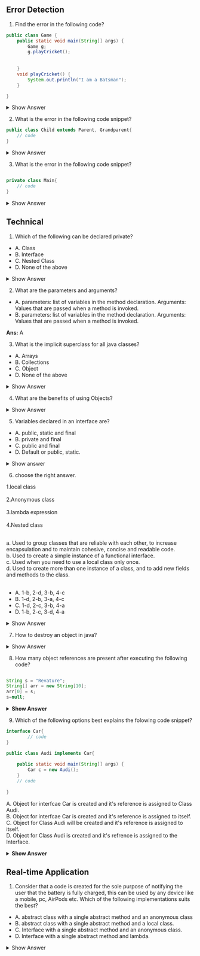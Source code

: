 ## Error Detection

1. Find the error in the following code?

``` java
public class Game {
	public static void main(String[] args) {
		Game g;
		g.playCricket();
		
		
	}
	void playCricket() {
		System.out.println("I am a Batsman");
	}

}

```

<details><summary>Show Answer</summary>

<b>Ans:</b> The above code creates a compile-time error, The object "g" is declared but not initialized, and It is not possible to use an object of a class without Initializing it.

</details>

2. What is the error in the following code snippet?

``` java
public class Child extends Parent, Grandparent{
	// code
}
```
<details><summary>Show Answer</summary>

<b>Ans:</b> compilation error is caused because a class can extend only one parent class.

</details>

3.  What is the error in the following code snippet?

``` java

private class Main{
	// code	
}

```

<details><summary>Show Answer</summary>

compilation error is caused because a class can be public, abstract and final but not private unless it's a nested class.

</details>



## Technical

1. Which of the following can be declared private?

- A. Class
- B. Interface
- C. Nested Class
- D. None of the above

<details><summary>Show Answer</summary>

<b>Ans:</b> C
	
<b>Explanation:</b> classes and interfces can not be declared private, nested classes can be declared private.

</details>

2. What are the parameters and arguments?

- A. parameters: list of variables in the method declaration.
     Arguments:  Values that are passed when a method is invoked.
- B. parameters: list of variables in the method declaration.
     Arguments:  Values that are passed when a method is invoked.
     
<b>Ans:</b> A </details>

3. What is the implicit superclass for all java classes?

- A. Arrays
- B. Collections
- C. Object
- D. None of the above

<details><summary>Show Answer</summary>

<b>Ans:</b> C
	
<b>Explanation:</b> The default constructor of any class calls the no-arg constructor of the superclass, So, java provides an implicit super class "Object" which has a default constructor.

</details>

4. What are the benefits of using Objects?

<details><summary>Show Answer</summary>
	
<b>Ans:</b>
	
- Modularity: the source code for every object can be maintained independently and once an object is created it can be easily propagated inside the system.
- Information hiding: since an object is used to implement methods, the internal working of the class can be hidden using an object.
- Code - reusability:  once an object is created, it can be reused anywhere in the program.
- Pluggability and debugging: if an existing object fails to satisfy the requirements of the developer or causes any abnormality in the code, it can be 
	  deleted.
	
</details>

5. Variables declared in an interface are?

- A. public, static and final
- B. private and final
- C. public and final
- D. Default or public, static.


<details> <summary>Show answer</summary>

<b>Ans:</b> A
	
<b>Explanation:</b>
	
- final: variables in an interface are accessed by many classes and its not ideal, if any of the classes appends the value of the variable. to avoid this
	 variables are declared final.
- public: interfaces are accessed by any class present in any package, so to support this all variables are declared public.
- static: interface itself can't be initialized, so objects of a class are used to access variables, but if a class is imcomplete, an object cant be created.
	   All variables are static so that they can be accessed without an object.
	

</details>

6. choose the right answer.

1.local class   <br>                               
2.Anonymous class  <br>                           
3.lambda expression <br>                          
4.Nested class <br>

<br>
a.  Used to group classes that are reliable with each other, to increase encapsulation and to maintain cohesive, concise and readable code.<br>
b. Used to create a simple instance of a functional interface.<br>
c. Used when you need to use a local class only once.<br>
d. Used to create more than one instance of a class, and to add new fields and methods to the class.<br>
<br>


- A. 1-b, 2-d, 3-b, 4-c
- B. 1-d, 2-b, 3-a, 4-c
- C. 1-d, 2-c, 3-b, 4-a
- D. 1-b, 2-c, 3-d, 4-a

<details>
	<summary>Show Answer</summary>
	<b>Ans:</b> C

</details>

7. How to destroy an object in java?

<details><summary>Show Answer</summary>

>  An object can not be directly destroid in java. by setting all the references to object as null, the object is eligible for garbage collection.

</details>

8. How many object references are present after executing the following code?

``` java

String s = "Revature";
String[] arr = new String[10];
arr[0] = s;
s=null;

```

<details><summary><b>Show Answer</b></summary>
	
one reference will be left after executing the code snippet(arr[0]--> s).

</details>

9. Which of the following options best explains the folowing code snippet?

``` java
interface Car{
        // code	
}

public class Audi implements Car{
	
	public static void main(String[] args) {
		Car c = new Audi();	
	}
	// code
  
}

```

A. Object for interfcae Car is created and it's reference is assigned to Class Audi.<br>
B. Object for interfcae Car is created and it's reference is assigned to itself.<br>
C. Object for Class Audi will be created and it's reference is assigned to itself.<br>
D. Object for Class Audi is created and it's refrence is assigned to the Interface.

<details><summary><b>Show Answer</b></summary>

D

<details><summary><b>Explanation</b></summary>

> It is not possible to create an object for interface, an Object can be created only for classes and the reference can be assigned to an interface.
	
</details>


</details>

## Real-time Application

1. Consider that a code is created for the sole purpose of notifying the user that the battery is fully charged, this can be used by any device like a mobile, pc, AirPods etc. Which of the following implementations suits the best?

- A. abstract class with a single abstract method and an anonymous class
- B. abstract class with a single abstract method and a local class.
- C. Interface with a single abstract method and an anonymous class.
- D. Interface with a single abstract method and lambda.

<details>
<summary>Show Answer</summary>
	
<b>Ans:</b> D
	
<b>Explanation:</b> a code with a single purpose translates to a class/ interface with a single method, functional interface is the best way to implement this scenario and lambda implementation in each device, makes the code concise, easily readable and maintainable.
	
</details>














